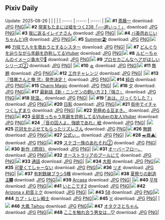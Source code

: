 ## Pixiv Daily
Update: 2025-08-26
|      |      |      |
| :----: | :----: | :----: |
|![](https://pixiv.microyu.workers.dev/c/240x480/img-master/img/2025/08/24/00/00/16/134248262_p0_master1200.jpg) **#1** [斎藤一](https://www.pixiv.net/artworks/134248262) download: [JPG](https://pixiv.microyu.workers.dev/img-original/img/2025/08/24/00/00/16/134248262_p0.jpg) [PNG](https://pixiv.microyu.workers.dev/img-original/img/2025/08/24/00/00/16/134248262_p0.png)|![](https://pixiv.microyu.workers.dev/c/240x480/img-master/img/2025/08/24/18/00/38/134275827_p0_master1200.jpg) **#2** [現実もたまには嘘をつく238「──遅いっ！」](https://www.pixiv.net/artworks/134275827) download: [JPG](https://pixiv.microyu.workers.dev/img-original/img/2025/08/24/18/00/38/134275827_p0.jpg) [PNG](https://pixiv.microyu.workers.dev/img-original/img/2025/08/24/18/00/38/134275827_p0.png)|![](https://pixiv.microyu.workers.dev/c/240x480/img-master/img/2025/08/24/00/02/35/134248698_p0_master1200.jpg) **#3** [我に返るイレイナさん](https://www.pixiv.net/artworks/134248698) download: [JPG](https://pixiv.microyu.workers.dev/img-original/img/2025/08/24/00/02/35/134248698_p0.jpg) [PNG](https://pixiv.microyu.workers.dev/img-original/img/2025/08/24/00/02/35/134248698_p0.png)|
|![](https://pixiv.microyu.workers.dev/c/240x480/img-master/img/2025/08/25/00/21/33/134294147_p0_master1200.jpg) **#4** [バ美肉おじいちゃんとVR](https://www.pixiv.net/artworks/134294147) download: [JPG](https://pixiv.microyu.workers.dev/img-original/img/2025/08/25/00/21/33/134294147_p0.jpg) [PNG](https://pixiv.microyu.workers.dev/img-original/img/2025/08/25/00/21/33/134294147_p0.png)|![](https://pixiv.microyu.workers.dev/c/240x480/img-master/img/2025/08/24/00/33/51/134250195_p0_master1200.jpg) **#5** [Summer🏖️](https://www.pixiv.net/artworks/134250195) download: [JPG](https://pixiv.microyu.workers.dev/img-original/img/2025/08/24/00/33/51/134250195_p0.jpg) [PNG](https://pixiv.microyu.workers.dev/img-original/img/2025/08/24/00/33/51/134250195_p0.png)|![](https://pixiv.microyu.workers.dev/c/240x480/img-master/img/2025/08/24/19/14/57/134278925_p0_master1200.jpg) **#6** [力技で人々を救おうとするシスター](https://www.pixiv.net/artworks/134278925) download: [JPG](https://pixiv.microyu.workers.dev/img-original/img/2025/08/24/19/14/57/134278925_p0.jpg) [PNG](https://pixiv.microyu.workers.dev/img-original/img/2025/08/24/19/14/57/134278925_p0.png)|
|![](https://pixiv.microyu.workers.dev/c/240x480/img-master/img/2025/08/24/21/03/47/134284010_p0_master1200.jpg) **#7** [どんぐりを辿りながら年齢を詐称してるVtuber](https://www.pixiv.net/artworks/134284010) download: [JPG](https://pixiv.microyu.workers.dev/img-original/img/2025/08/24/21/03/47/134284010_p0.jpg) [PNG](https://pixiv.microyu.workers.dev/img-original/img/2025/08/24/21/03/47/134284010_p0.png)|![](https://pixiv.microyu.workers.dev/c/240x480/img-master/img/2025/08/25/21/59/34/134324704_p0_master1200.jpg) **#8** [ルビーちゃんのイメージ香水♡🍒](https://www.pixiv.net/artworks/134324704) download: [JPG](https://pixiv.microyu.workers.dev/img-original/img/2025/08/25/21/59/34/134324704_p0.jpg) [PNG](https://pixiv.microyu.workers.dev/img-original/img/2025/08/25/21/59/34/134324704_p0.png)|![](https://pixiv.microyu.workers.dev/c/240x480/img-master/img/2025/08/25/00/01/11/134292987_p0_master1200.jpg) **#9** [プロセカこんなヘアがほしいシリーズ②](https://www.pixiv.net/artworks/134292987) download: [JPG](https://pixiv.microyu.workers.dev/img-original/img/2025/08/25/00/01/11/134292987_p0.jpg) [PNG](https://pixiv.microyu.workers.dev/img-original/img/2025/08/25/00/01/11/134292987_p0.png)|
|![](https://pixiv.microyu.workers.dev/c/240x480/img-master/img/2025/08/24/20/35/21/134282515_p0_master1200.jpg) **#10** [🛸](https://www.pixiv.net/artworks/134282515) download: [JPG](https://pixiv.microyu.workers.dev/img-original/img/2025/08/24/20/35/21/134282515_p0.jpg) [PNG](https://pixiv.microyu.workers.dev/img-original/img/2025/08/24/20/35/21/134282515_p0.png)|![](https://pixiv.microyu.workers.dev/c/240x480/img-master/img/2025/08/25/18/19/27/134316046_p0_master1200.jpg) **#11** [無題](https://www.pixiv.net/artworks/134316046) download: [JPG](https://pixiv.microyu.workers.dev/img-original/img/2025/08/25/18/19/27/134316046_p0.jpg) [PNG](https://pixiv.microyu.workers.dev/img-original/img/2025/08/25/18/19/27/134316046_p0.png)|![](https://pixiv.microyu.workers.dev/c/240x480/img-master/img/2025/08/25/12/05/25/134307581_p0_master1200.jpg) **#12** [工作チャレンジ](https://www.pixiv.net/artworks/134307581) download: [JPG](https://pixiv.microyu.workers.dev/img-original/img/2025/08/25/12/05/25/134307581_p0.jpg) [PNG](https://pixiv.microyu.workers.dev/img-original/img/2025/08/25/12/05/25/134307581_p0.png)|
|![](https://pixiv.microyu.workers.dev/c/240x480/img-master/img/2025/08/25/21/43/39/134323943_p0_master1200.jpg) **#13** [『怪異さんと俺 弐』発売決定！](https://www.pixiv.net/artworks/134323943) download: [JPG](https://pixiv.microyu.workers.dev/img-original/img/2025/08/25/21/43/39/134323943_p0.jpg) [PNG](https://pixiv.microyu.workers.dev/img-original/img/2025/08/25/21/43/39/134323943_p0.png)|![](https://pixiv.microyu.workers.dev/c/240x480/img-master/img/2025/08/25/00/00/14/134292725_p0_master1200.jpg) **#14** [純白](https://www.pixiv.net/artworks/134292725) download: [JPG](https://pixiv.microyu.workers.dev/img-original/img/2025/08/25/00/00/14/134292725_p0.jpg) [PNG](https://pixiv.microyu.workers.dev/img-original/img/2025/08/25/00/00/14/134292725_p0.png)|![](https://pixiv.microyu.workers.dev/c/240x480/img-master/img/2025/08/24/01/15/42/134251724_p0_master1200.jpg) **#15** [Charm Magic](https://www.pixiv.net/artworks/134251724) download: [JPG](https://pixiv.microyu.workers.dev/img-original/img/2025/08/24/01/15/42/134251724_p0.jpg) [PNG](https://pixiv.microyu.workers.dev/img-original/img/2025/08/24/01/15/42/134251724_p0.png)|
|![](https://pixiv.microyu.workers.dev/c/240x480/img-master/img/2025/08/24/12/28/20/134265543_p0_master1200.jpg) **#16** [夕](https://www.pixiv.net/artworks/134265543) download: [JPG](https://pixiv.microyu.workers.dev/img-original/img/2025/08/24/12/28/20/134265543_p0.jpg) [PNG](https://pixiv.microyu.workers.dev/img-original/img/2025/08/24/12/28/20/134265543_p0.png)|![](https://pixiv.microyu.workers.dev/c/240x480/img-master/img/2025/08/25/18/24/10/134316172_p0_master1200.jpg) **#17** [最新話【新・ニンゲンの飼い方２】『強さ』](https://www.pixiv.net/artworks/134316172) download: [JPG](https://pixiv.microyu.workers.dev/img-original/img/2025/08/25/18/24/10/134316172_p0.jpg) [PNG](https://pixiv.microyu.workers.dev/img-original/img/2025/08/25/18/24/10/134316172_p0.png)|![](https://pixiv.microyu.workers.dev/c/240x480/img-master/img/2025/08/24/12/05/51/134264494_p0_master1200.jpg) **#18** [除湿。](https://www.pixiv.net/artworks/134264494) download: [JPG](https://pixiv.microyu.workers.dev/img-original/img/2025/08/24/12/05/51/134264494_p0.jpg) [PNG](https://pixiv.microyu.workers.dev/img-original/img/2025/08/24/12/05/51/134264494_p0.png)|
|![](https://pixiv.microyu.workers.dev/c/240x480/img-master/img/2025/08/25/17/11/58/134313943_p0_master1200.jpg) **#19** [｢あは、びっくりした？｣](https://www.pixiv.net/artworks/134313943) download: [JPG](https://pixiv.microyu.workers.dev/img-original/img/2025/08/25/17/11/58/134313943_p0.jpg) [PNG](https://pixiv.microyu.workers.dev/img-original/img/2025/08/25/17/11/58/134313943_p0.png)|![](https://pixiv.microyu.workers.dev/c/240x480/img-master/img/2025/08/25/00/17/53/134293976_p0_master1200.jpg) **#20** [日影](https://www.pixiv.net/artworks/134293976) download: [JPG](https://pixiv.microyu.workers.dev/img-original/img/2025/08/25/00/17/53/134293976_p0.jpg) [PNG](https://pixiv.microyu.workers.dev/img-original/img/2025/08/25/00/17/53/134293976_p0.png)|![](https://pixiv.microyu.workers.dev/c/240x480/img-master/img/2025/08/24/16/53/24/134273337_p0_master1200.jpg) **#21** [街中でイチャつくしずまり](https://www.pixiv.net/artworks/134273337) download: [JPG](https://pixiv.microyu.workers.dev/img-original/img/2025/08/24/16/53/24/134273337_p0.jpg) [PNG](https://pixiv.microyu.workers.dev/img-original/img/2025/08/24/16/53/24/134273337_p0.png)|
|![](https://pixiv.microyu.workers.dev/c/240x480/img-master/img/2025/08/25/03/15/30/134298905_p0_master1200.jpg) **#22** [見極める豆まき。](https://www.pixiv.net/artworks/134298905) download: [JPG](https://pixiv.microyu.workers.dev/img-original/img/2025/08/25/03/15/30/134298905_p0.jpg) [PNG](https://pixiv.microyu.workers.dev/img-original/img/2025/08/25/03/15/30/134298905_p0.png)|![](https://pixiv.microyu.workers.dev/c/240x480/img-master/img/2025/08/25/21/19/22/134322857_p0_master1200.jpg) **#23** [全部言っちゃう年齢を詐称してるVtuberの友人Vtuber](https://www.pixiv.net/artworks/134322857) download: [JPG](https://pixiv.microyu.workers.dev/img-original/img/2025/08/25/21/19/22/134322857_p0.jpg) [PNG](https://pixiv.microyu.workers.dev/img-original/img/2025/08/25/21/19/22/134322857_p0.png)|![](https://pixiv.microyu.workers.dev/c/240x480/img-master/img/2025/08/24/00/29/06/134249958_p0_master1200.jpg) **#24** [『音の囚人よ、強欲であれ』絵](https://www.pixiv.net/artworks/134249958) download: [JPG](https://pixiv.microyu.workers.dev/img-original/img/2025/08/24/00/29/06/134249958_p0.jpg) [PNG](https://pixiv.microyu.workers.dev/img-original/img/2025/08/24/00/29/06/134249958_p0.png)|
|![](https://pixiv.microyu.workers.dev/c/240x480/img-master/img/2025/08/24/00/06/04/134248894_p0_master1200.jpg) **#25** [花冠をかぶせてもらったリズレさん](https://www.pixiv.net/artworks/134248894) download: [JPG](https://pixiv.microyu.workers.dev/img-original/img/2025/08/24/00/06/04/134248894_p0.jpg) [PNG](https://pixiv.microyu.workers.dev/img-original/img/2025/08/24/00/06/04/134248894_p0.png)|![](https://pixiv.microyu.workers.dev/c/240x480/img-master/img/2025/08/24/08/00/05/134258936_p0_master1200.jpg) **#26** [無題](https://www.pixiv.net/artworks/134258936) download: [JPG](https://pixiv.microyu.workers.dev/img-original/img/2025/08/24/08/00/05/134258936_p0.jpg) [PNG](https://pixiv.microyu.workers.dev/img-original/img/2025/08/24/08/00/05/134258936_p0.png)|![](https://pixiv.microyu.workers.dev/c/240x480/img-master/img/2025/08/24/00/02/34/134248696_p0_master1200.jpg) **#27** [公式ぃ…](https://www.pixiv.net/artworks/134248696) download: [JPG](https://pixiv.microyu.workers.dev/img-original/img/2025/08/24/00/02/34/134248696_p0.jpg) [PNG](https://pixiv.microyu.workers.dev/img-original/img/2025/08/24/00/02/34/134248696_p0.png)|
|![](https://pixiv.microyu.workers.dev/c/240x480/img-master/img/2025/08/24/23/13/39/134290461_p0_master1200.jpg) **#28** [✒️🟦⚠️❕](https://www.pixiv.net/artworks/134290461) download: [JPG](https://pixiv.microyu.workers.dev/img-original/img/2025/08/24/23/13/39/134290461_p0.jpg) [PNG](https://pixiv.microyu.workers.dev/img-original/img/2025/08/24/23/13/39/134290461_p0.png)|![](https://pixiv.microyu.workers.dev/c/240x480/img-master/img/2025/08/24/16/12/00/134272095_p0_master1200.jpg) **#29** [ステゴ一族のあれそれ②](https://www.pixiv.net/artworks/134272095) download: [JPG](https://pixiv.microyu.workers.dev/img-original/img/2025/08/24/16/12/00/134272095_p0.jpg) [PNG](https://pixiv.microyu.workers.dev/img-original/img/2025/08/24/16/12/00/134272095_p0.png)|![](https://pixiv.microyu.workers.dev/c/240x480/img-master/img/2025/08/25/01/57/07/134297330_p0_master1200.jpg) **#30** [新作《燃烧》](https://www.pixiv.net/artworks/134297330) download: [JPG](https://pixiv.microyu.workers.dev/img-original/img/2025/08/25/01/57/07/134297330_p0.jpg) [PNG](https://pixiv.microyu.workers.dev/img-original/img/2025/08/25/01/57/07/134297330_p0.png)|
|![](https://pixiv.microyu.workers.dev/c/240x480/img-master/img/2025/08/24/17/47/38/134275016_p0_master1200.jpg) **#31** [オーバーフロー。](https://www.pixiv.net/artworks/134275016) download: [JPG](https://pixiv.microyu.workers.dev/img-original/img/2025/08/24/17/47/38/134275016_p0.jpg) [PNG](https://pixiv.microyu.workers.dev/img-original/img/2025/08/24/17/47/38/134275016_p0.png)|![](https://pixiv.microyu.workers.dev/c/240x480/img-master/img/2025/08/25/10/46/12/134305954_p0_master1200.jpg) **#32** [オーストラリアのプールにて](https://www.pixiv.net/artworks/134305954) download: [JPG](https://pixiv.microyu.workers.dev/img-original/img/2025/08/25/10/46/12/134305954_p0.jpg) [PNG](https://pixiv.microyu.workers.dev/img-original/img/2025/08/25/10/46/12/134305954_p0.png)|![](https://pixiv.microyu.workers.dev/c/240x480/img-master/img/2025/08/24/20/40/53/134282745_p0_master1200.jpg) **#33** [通話](https://www.pixiv.net/artworks/134282745) download: [JPG](https://pixiv.microyu.workers.dev/img-original/img/2025/08/24/20/40/53/134282745_p0.jpg) [PNG](https://pixiv.microyu.workers.dev/img-original/img/2025/08/24/20/40/53/134282745_p0.png)|
|![](https://pixiv.microyu.workers.dev/c/240x480/img-master/img/2025/08/24/13/19/38/134267018_p0_master1200.jpg) **#34** [大胆](https://www.pixiv.net/artworks/134267018) download: [JPG](https://pixiv.microyu.workers.dev/img-original/img/2025/08/24/13/19/38/134267018_p0.jpg) [PNG](https://pixiv.microyu.workers.dev/img-original/img/2025/08/24/13/19/38/134267018_p0.png)|![](https://pixiv.microyu.workers.dev/c/240x480/img-master/img/2025/08/24/00/00/28/134248357_p0_master1200.jpg) **#35** [可愛くてしゃーない](https://www.pixiv.net/artworks/134248357) download: [JPG](https://pixiv.microyu.workers.dev/img-original/img/2025/08/24/00/00/28/134248357_p0.jpg) [PNG](https://pixiv.microyu.workers.dev/img-original/img/2025/08/24/00/00/28/134248357_p0.png)|![](https://pixiv.microyu.workers.dev/c/240x480/img-master/img/2025/08/25/00/46/28/134295143_p0_master1200.jpg) **#36** [リオ](https://www.pixiv.net/artworks/134295143) download: [JPG](https://pixiv.microyu.workers.dev/img-original/img/2025/08/25/00/46/28/134295143_p0.jpg) [PNG](https://pixiv.microyu.workers.dev/img-original/img/2025/08/25/00/46/28/134295143_p0.png)|
|![](https://pixiv.microyu.workers.dev/c/240x480/img-master/img/2025/08/24/06/00/18/134257079_p0_master1200.jpg) **#37** [有刺鉄線ブラシ5種](https://www.pixiv.net/artworks/134257079) download: [JPG](https://pixiv.microyu.workers.dev/img-original/img/2025/08/24/06/00/18/134257079_p0.jpg) [PNG](https://pixiv.microyu.workers.dev/img-original/img/2025/08/24/06/00/18/134257079_p0.png)|![](https://pixiv.microyu.workers.dev/c/240x480/img-master/img/2025/08/24/12/00/01/134264514_p0_master1200.jpg) **#38** [夏祭りの創造主🎆](https://www.pixiv.net/artworks/134264514) download: [JPG](https://pixiv.microyu.workers.dev/img-original/img/2025/08/24/12/00/01/134264514_p0.jpg) [PNG](https://pixiv.microyu.workers.dev/img-original/img/2025/08/24/12/00/01/134264514_p0.png)|![](https://pixiv.microyu.workers.dev/c/240x480/img-master/img/2025/08/24/00/06/35/134248922_p0_master1200.jpg) **#39** [Arcaea](https://www.pixiv.net/artworks/134248922) download: [JPG](https://pixiv.microyu.workers.dev/img-original/img/2025/08/24/00/06/35/134248922_p0.jpg) [PNG](https://pixiv.microyu.workers.dev/img-original/img/2025/08/24/00/06/35/134248922_p0.png)|
|![](https://pixiv.microyu.workers.dev/c/240x480/img-master/img/2025/08/25/01/05/02/134295809_p0_master1200.jpg) **#40** [무제](https://www.pixiv.net/artworks/134295809) download: [JPG](https://pixiv.microyu.workers.dev/img-original/img/2025/08/25/01/05/02/134295809_p0.jpg) [PNG](https://pixiv.microyu.workers.dev/img-original/img/2025/08/25/01/05/02/134295809_p0.png)|![](https://pixiv.microyu.workers.dev/c/240x480/img-master/img/2025/08/24/00/00/19/134248289_p0_master1200.jpg) **#41** [いとこです2](https://www.pixiv.net/artworks/134248289) download: [JPG](https://pixiv.microyu.workers.dev/img-original/img/2025/08/24/00/00/19/134248289_p0.jpg) [PNG](https://pixiv.microyu.workers.dev/img-original/img/2025/08/24/00/00/19/134248289_p0.png)|![](https://pixiv.microyu.workers.dev/c/240x480/img-master/img/2025/08/24/00/00/03/134248154_p0_master1200.jpg) **#42** [Arizona x 初音ミク](https://www.pixiv.net/artworks/134248154) download: [JPG](https://pixiv.microyu.workers.dev/img-original/img/2025/08/24/00/00/03/134248154_p0.jpg) [PNG](https://pixiv.microyu.workers.dev/img-original/img/2025/08/24/00/00/03/134248154_p0.png)|
|![](https://pixiv.microyu.workers.dev/c/240x480/img-master/img/2025/08/24/19/11/19/134278788_p0_master1200.jpg) **#43** [58](https://www.pixiv.net/artworks/134278788) download: [JPG](https://pixiv.microyu.workers.dev/img-original/img/2025/08/24/19/11/19/134278788_p0.jpg) [PNG](https://pixiv.microyu.workers.dev/img-original/img/2025/08/24/19/11/19/134278788_p0.png)|![](https://pixiv.microyu.workers.dev/c/240x480/img-master/img/2025/08/24/19/12/27/134278830_p0_master1200.jpg) **#44** [カプ・レヒレ戦士](https://www.pixiv.net/artworks/134278830) download: [JPG](https://pixiv.microyu.workers.dev/img-original/img/2025/08/24/19/12/27/134278830_p0.jpg) [PNG](https://pixiv.microyu.workers.dev/img-original/img/2025/08/24/19/12/27/134278830_p0.png)|![](https://pixiv.microyu.workers.dev/c/240x480/img-master/img/2025/08/25/01/09/42/134295951_p0_master1200.jpg) **#45** [☠️](https://www.pixiv.net/artworks/134295951) download: [JPG](https://pixiv.microyu.workers.dev/img-original/img/2025/08/25/01/09/42/134295951_p0.jpg) [PNG](https://pixiv.microyu.workers.dev/img-original/img/2025/08/25/01/09/42/134295951_p0.png)|
|![](https://pixiv.microyu.workers.dev/c/240x480/img-master/img/2025/08/24/12/17/59/134265284_p0_master1200.jpg) **#46** [大鳳 Taihou](https://www.pixiv.net/artworks/134265284) download: [JPG](https://pixiv.microyu.workers.dev/img-original/img/2025/08/24/12/17/59/134265284_p0.jpg) [PNG](https://pixiv.microyu.workers.dev/img-original/img/2025/08/24/12/17/59/134265284_p0.png)|![](https://pixiv.microyu.workers.dev/c/240x480/img-master/img/2025/08/25/22/42/09/134308706_p0_master1200.jpg) **#47** [オタクさとちゃん](https://www.pixiv.net/artworks/134308706) download: [JPG](https://pixiv.microyu.workers.dev/img-original/img/2025/08/25/22/42/09/134308706_p0.jpg) [PNG](https://pixiv.microyu.workers.dev/img-original/img/2025/08/25/22/42/09/134308706_p0.png)|![](https://pixiv.microyu.workers.dev/c/240x480/img-master/img/2025/08/24/15/46/52/134271253_p0_master1200.jpg) **#48** [ここを触れ合う男女は…♡](https://www.pixiv.net/artworks/134271253) download: [JPG](https://pixiv.microyu.workers.dev/img-original/img/2025/08/24/15/46/52/134271253_p0.jpg) [PNG](https://pixiv.microyu.workers.dev/img-original/img/2025/08/24/15/46/52/134271253_p0.png)|
